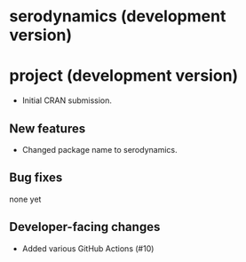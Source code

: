 # serodynamics (development version)

# project (development version)

* Initial CRAN submission.

## New features

* Changed package name to serodynamics.

## Bug fixes

none yet

## Developer-facing changes

* Added various GitHub Actions (#10)
